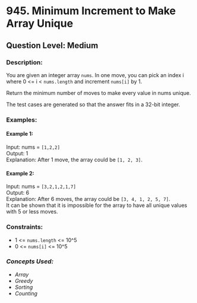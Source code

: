 # 945. Minimum Increment to Make Array Unique
## Question Level: Medium
### Description:
You are given an integer array `nums`. In one move, you can pick an index i where 0 <= i < `nums.length` and increment `nums[i]` by 1.

Return the minimum number of moves to make every value in nums unique.

The test cases are generated so that the answer fits in a 32-bit integer.

### Examples:
#### Example 1:

Input: nums = `[1,2,2]`<br>
Output: 1<br>
Explanation: After 1 move, the array could be `[1, 2, 3]`.<br>
#### Example 2:

Input: nums = `[3,2,1,2,1,7]`<br>
Output: 6<br>
Explanation: After 6 moves, the array could be `[3, 4, 1, 2, 5, 7]`.<br>
It can be shown that it is impossible for the array to have all unique values with 5 or less moves.

### Constraints:

- 1 <= `nums.length` <= 10^5
- 0 <= `nums[i]` <= 10^5

### <i>Concepts Used:
- Array
- Greedy
- Sorting
- Counting </i>